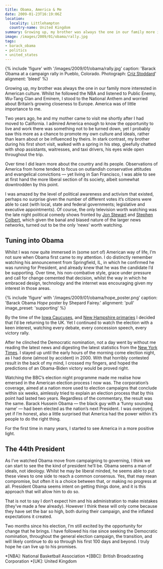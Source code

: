```yaml
---
title: Obama, America & Me
date: 2009-01-23T16:19:06Z
location:
  locality: Littlehampton
  country-name: United Kingdom
summary: Growing up, my brother was always the one in our family more interested in American culture. Whilst he followed the NBA and listened to Public Enemy, Wu-Tang Clan and Eminem, I stood to the National Anthem and worried about Britain’s growing closeness to Europe. America was of little importance to me.
image: /images/2009/01/obama/rally.jpg
tags:
- barack_obama
- politics
- united_states
---
```

{% include 'figure' with '/images/2009/01/obama/rally.jpg'
  caption: 'Barack Obama at a campaign rally in Pueblo, Colorado. Photograph: [Criz Stoddard](https://www.flickr.com/photos/zyrc/2993189541/)'
  alignment: 'bleed'
%}

Growing up, my brother was always the one in our family more interested in American culture. Whilst he followed the NBA and listened to Public Enemy, Wu-Tang Clan and Eminem, I stood to the National Anthem and worried about Britain’s growing closeness to Europe. America was of little importance to me.

Two years ago, he and my mother came to visit me shortly after I had moved to California. I admired America enough to know the opportunity to live and work there was something not to be turned down, yet I probably saw this more as a chance to promote my own culture and ideals, rather than learn about or be influenced by theirs. In stark contrast, my brother during his first short visit, walked with a spring in his step, gleefully chatted with shop assistants, waitresses, and taxi drivers, his eyes wide open throughout the trip.

Over time I did learn more about the country and its people. Observations of America from home tended to focus on outlandish conservative attitudes and evangelical convictions — yet living in San Francisco, I was able to see at first hand the more liberal section of its society, albeit somewhat downtrodden by this point.

I was amazed by the level of political awareness and activism that existed, perhaps no surprise given the number of different votes it’s citizens were able to cast (with local, state and federal governments; legislative and executive appointments). Of course, the only television worth watching was the late night political comedy shows fronted by [Jon Stewart][1] and [Stephen Colbert][2], which given the banal and biased nature of the larger news networks, turned out to be the only ‘news’ worth watching.

## Tuning into Obama

Whilst I was now quite immersed in (some sort of) American way of life, I’m not sure when Obama first came to my attention. I do distinctly remember watching his announcement from Springfield, IL, in which he confirmed he was running for President, and already knew that he was the candidate I’d be supporting. Over time, his non-combative style, grace under pressure and call for change cemented that decision, whilst the way in which he embraced design, technology and the internet was encouraging given my interest in those areas.

{% include 'figure' with '/images/2009/01/obama/hope_poster.png'
  caption: 'Barack Obama <cite>Hope</cite> poster by Shepard Fairey.'
  alignment: 'pull'
  image_preset: 'supporting'
%}

By the time of the [Iowa Caucuses][3], and [New Hampshire primaries][4] I decided that I’d be returning to the UK. Yet I continued to watch the election with a keen interest, watching every debate, every concession speech, every victory rally.

After he clinched the Democratic nomination, not a day went by without me reading the latest news and digesting the latest statistics from the [New York Times][5]. I stayed up until the early hours of the morning come election night, as I had done (almost by accident) in 2000. With that horribly contested result in the back of my mind, I crossed my fingers, and hoped the predictions of an Obama-Biden victory would be proved right.

Watching the BBC’s election night programme made me realise how emersed in the American election process I now was. The corporation’s coverage, aimed at a nation more used to election campaigns that conclude within six weeks, aimlessly tried to explain an election process that by this point had lasted two years. Regardless of the commentary, the result was the same. Barack Hussein Obama — the black guy with a ‘funny sounding name’ — had been elected as the nation’s next President. I was overjoyed, yet if I’m honest, also a little surprised that America had the power within it’s people to do the right thing.

For the first time in many years, I started to see America in a more positive light.

## The 44th President

As I’ve watched Obama move from campaigning to governing, I think we can start to see the the kind of president he’ll be. Obama seems a man of ideals, not ideology. Whilst he may be liberal minded, he seems able to put these views to one side to reach a common consensus. Yes, that may mean compromise, but often it is a choice between that, or making no progress at all. President Obama seems intent on getting things done, and it is this approach that will allow him to do so.

That is not to say I don’t expect him and his administration to make mistakes (they’ve made a few already). However I think these will only come because they have set the bar so high, both during their campaign, and the inflated expectations it created.

Two months since his election, I’m still excited by the opportunity for change that he brings. I have followed his rise since seeking the Democratic nomination, throughout the general election campaign, the transition, and will likely continue to do so through his first 100 days and beyond. I truly hope he can live up to his promises.

[1]: http://en.wikipedia.org/wiki/The_Daily_Show
[2]: http://en.wikipedia.org/wiki/The_Colbert_Report
[3]: http://en.wikipedia.org/wiki/Iowa_caucuses
[4]: http://en.wikipedia.org/wiki/New_Hampshire_primary
[5]: https://www.nytimes.com/

*[NBA]: National Basketball Association
*[BBC]: British Broadcasting Corporation
*[UK]: United Kingdom
